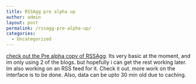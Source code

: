 ```yaml
---
title: RSSAgg pre alpha up
author: admin
layout: post
permalink: /rssagg-pre-alpha-up/
categories:
  - Uncategorized
---
```

[check out the Pre alpha copy of RSSAgg][1]. Its very basic at the moment, and im only using 2 of the blogs. but hopefully i can get the rest working later. Im also working on an RSS feed for it. Check it out. more work on the interface is to be done. Also, data can be upto 30 min old due to caching.

 [1]: http://lotas.europe.webmatrixhosting.net/RssAgg/